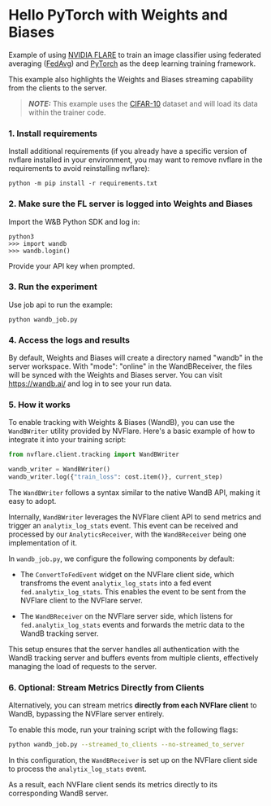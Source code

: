 # Hello PyTorch with Weights and Biases

Example of using [NVIDIA FLARE](https://nvflare.readthedocs.io/en/2.6/index.html) to train an image classifier
using federated averaging ([FedAvg](https://arxiv.org/abs/1602.05629)) and [PyTorch](https://pytorch.org/)
as the deep learning training framework.

This example also highlights the Weights and Biases streaming capability from the clients to the server.

> **_NOTE:_** This example uses the [CIFAR-10](https://www.cs.toronto.edu/~kriz/cifar.html) dataset and will load its data within the trainer code.

### 1. Install requirements

Install additional requirements (if you already have a specific version of nvflare installed in your environment, you may want to remove nvflare in the requirements to avoid reinstalling nvflare):

```
python -m pip install -r requirements.txt
```

### 2. Make sure the FL server is logged into Weights and Biases

Import the W&B Python SDK and log in:

```
python3
>>> import wandb
>>> wandb.login()
```

Provide your API key when prompted.

### 3. Run the experiment

Use job api to run the example:

```
python wandb_job.py
```

### 4. Access the logs and results

By default, Weights and Biases will create a directory named "wandb" in the server workspace. With "mode": "online" in the WandBReceiver, the
files will be synced with the Weights and Biases server. You can visit https://wandb.ai/ and log in to see your run data.

### 5. How it works

To enable tracking with Weights & Biases (WandB), you can use the `WandBWriter` utility provided by NVFlare. Here's a basic example of how to integrate it into your training script:

```python
from nvflare.client.tracking import WandBWriter

wandb_writer = WandBWriter()
wandb_writer.log({"train_loss": cost.item()}, current_step)

```

The `WandBWriter` follows a syntax similar to the native WandB API, making it easy to adopt.

Internally, `WandBWriter` leverages the NVFlare client API to send metrics and trigger an `analytix_log_stats` event. This event can be received and processed by our `AnalyticsReceiver`, with the `WandBReceiver` being one implementation of it.

In `wandb_job.py`, we configure the following components by default:

  - The `ConvertToFedEvent` widget on the NVFlare client side, which transfroms the event `analytix_log_stats` into a fed event `fed.analytix_log_stats`. This enables the event to be sent from the NVFlare client to the NVFlare server.

  - The `WandBReceiver` on the NVFlare server side, which listens for `fed.analytix_log_stats` events and forwards the metric data to the WandB tracking server.

This setup ensures that the server handles all authentication with the WandB tracking server and buffers events from multiple clients, effectively managing the load of requests to the server.

### 6. Optional: Stream Metrics Directly from Clients

Alternatively, you can stream metrics **directly from each NVFlare client** to WandB, bypassing the NVFlare server entirely.

To enable this mode, run your training script with the following flags:

```bash
python wandb_job.py --streamed_to_clients --no-streamed_to_server
```

In this configuration, the `WandBReceiver` is set up on the NVFlare client side to process the `analytix_log_stats` event.

As a result, each NVFlare client sends its metrics directly to its corresponding WandB server.
